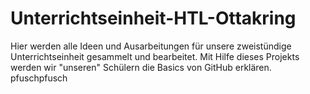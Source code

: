 # Unterrichtseinheit-HTL-Ottakring
Hier werden alle Ideen und Ausarbeitungen für unsere zweistündige Unterrichtseinheit gesammelt und bearbeitet.
Mit Hilfe dieses Projekts werden wir "unseren" Schülern die Basics von GitHub erklären.
pfuschpfusch
